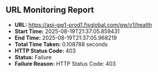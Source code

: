 ## URL Monitoring Report

- **URL:** https://api-gw1-prod1.fisglobal.com/gw/v1/health
- **Start Time:** 2025-08-19T21:37:05.859431
- **End Time:** 2025-08-19T21:37:05.968219
- **Total Time Taken:** 0.108788 seconds
- **HTTP Status Code:** 403
- **Status:** Failure
- **Failure Reason:** HTTP Status Code: 403
